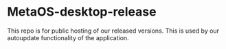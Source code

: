 # MetaOS-desktop-release

This repo is for public hosting of our released versions. This is used by our autoupdate functionality of the application.
